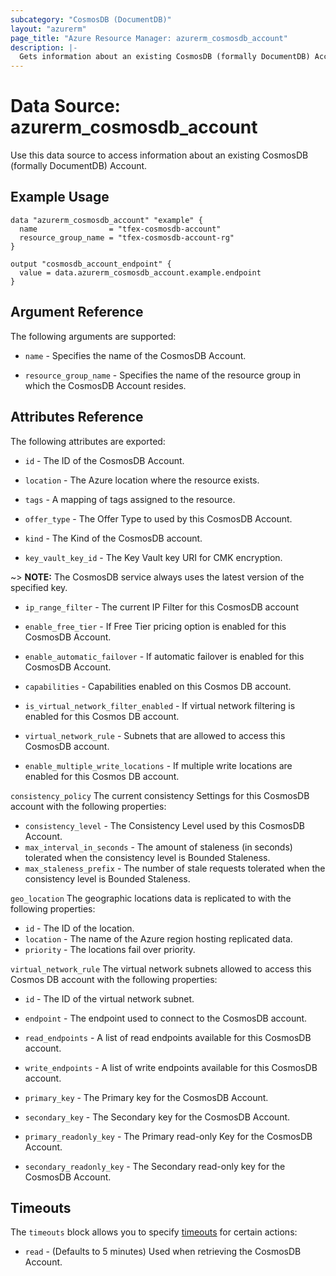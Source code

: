 ```yaml
---
subcategory: "CosmosDB (DocumentDB)"
layout: "azurerm"
page_title: "Azure Resource Manager: azurerm_cosmosdb_account"
description: |-
  Gets information about an existing CosmosDB (formally DocumentDB) Account.
---
```


# Data Source: azurerm_cosmosdb_account

Use this data source to access information about an existing CosmosDB (formally DocumentDB) Account.

## Example Usage

```hcl
data "azurerm_cosmosdb_account" "example" {
  name                = "tfex-cosmosdb-account"
  resource_group_name = "tfex-cosmosdb-account-rg"
}

output "cosmosdb_account_endpoint" {
  value = data.azurerm_cosmosdb_account.example.endpoint
}
```

## Argument Reference

The following arguments are supported:

* `name` - Specifies the name of the CosmosDB Account.

* `resource_group_name` - Specifies the name of the resource group in which the CosmosDB Account resides.

## Attributes Reference

The following attributes are exported:

* `id` - The ID of the CosmosDB Account.

* `location` - The Azure location where the resource exists.

* `tags` - A mapping of tags assigned to the resource.

* `offer_type` - The Offer Type to used by this CosmosDB Account.

* `kind` - The Kind of the CosmosDB account.

* `key_vault_key_id` - The Key Vault key URI for CMK encryption.

~> **NOTE:** The CosmosDB service always uses the latest version of the specified key. 

* `ip_range_filter` - The current IP Filter for this CosmosDB account

* `enable_free_tier` - If Free Tier pricing option is enabled for this CosmosDB Account.

* `enable_automatic_failover` - If automatic failover is enabled for this CosmosDB Account.

* `capabilities` - Capabilities enabled on this Cosmos DB account.

* `is_virtual_network_filter_enabled` - If virtual network filtering is enabled for this Cosmos DB account.

* `virtual_network_rule` - Subnets that are allowed to access this CosmosDB account.

* `enable_multiple_write_locations` - If multiple write locations are enabled for this Cosmos DB account.

`consistency_policy` The current consistency Settings for this CosmosDB account with the following properties:

* `consistency_level` - The Consistency Level used by this CosmosDB Account.
* `max_interval_in_seconds` - The amount of staleness (in seconds) tolerated when the consistency level is Bounded Staleness.
* `max_staleness_prefix` - The number of stale requests tolerated when the consistency level is Bounded Staleness.


`geo_location` The geographic locations data is replicated to with the following properties:

* `id` - The ID of the location.
* `location` - The name of the Azure region hosting replicated data.
* `priority` - The locations fail over priority.

`virtual_network_rule` The virtual network subnets allowed to access this Cosmos DB account with the following properties:

* `id` - The ID of the virtual network subnet.

* `endpoint` - The endpoint used to connect to the CosmosDB account.

* `read_endpoints` - A list of read endpoints available for this CosmosDB account.

* `write_endpoints` - A list of write endpoints available for this CosmosDB account.

* `primary_key` - The Primary key for the CosmosDB Account.

* `secondary_key` - The Secondary key for the CosmosDB Account.

* `primary_readonly_key` - The Primary read-only Key for the CosmosDB Account.

* `secondary_readonly_key` - The Secondary read-only key for the CosmosDB Account.

## Timeouts

The `timeouts` block allows you to specify [timeouts](https://www.terraform.io/docs/configuration/resources.html#timeouts) for certain actions:

* `read` - (Defaults to 5 minutes) Used when retrieving the CosmosDB Account.
